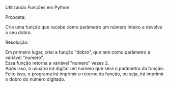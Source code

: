 Utilizando Funções em Python

Proposta:

Crie uma função que recebe como parâmetro um número inteiro e devolve o seu dobro.

Resolução:

Em primeiro lugar, criei a função "dobro", que tem como parâmetro a variável "numero".   
Essa função retorna a variável "numero" vezes 2.                                         
Após isso, o usuário irá digitar um número que será o parâmetro da função.   
Feito isso, o programa irá imprimir o retorno da função, ou seja, irá imprimir o dobro do número digitado.
